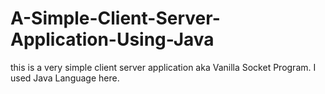 # A-Simple-Client-Server-Application-Using-Java
this is a very simple client server application aka Vanilla Socket Program. I used Java Language here.
